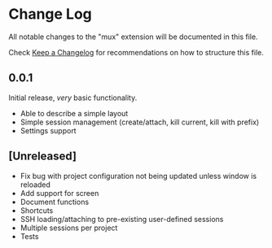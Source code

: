 # Change Log

All notable changes to the "mux" extension will be documented in this file.

Check [Keep a Changelog](http://keepachangelog.com/) for recommendations on how to structure this file.

## 0.0.1

Initial release, _very_ basic functionality.

- Able to describe a simple layout
- Simple session management (create/attach, kill current, kill with prefix)
- Settings support

## [Unreleased]

- Fix bug with project configuration not being updated unless window is reloaded
- Add support for screen
- Document functions
- Shortcuts
- SSH loading/attaching to pre-existing user-defined sessions
- Multiple sessions per project
- Tests